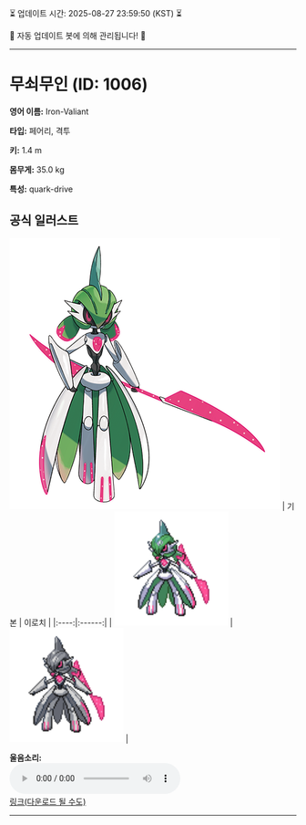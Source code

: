 
⏳ 업데이트 시간: 2025-08-27 23:59:50 (KST) ⏳

🤖 자동 업데이트 봇에 의해 관리됩니다! 🤖

---

# 무쇠무인 (ID: 1006)
**영어 이름:** Iron-Valiant

**타입:** 페어리, 격투

**키:** 1.4 m

**몸무게:** 35.0 kg

**특성:** quark-drive

## 공식 일러스트
![](https://raw.githubusercontent.com/PokeAPI/sprites/master/sprites/pokemon/other/official-artwork/1006.png)
| 기본 | 이로치 |
|:----:|:------:|
| <img src="https://raw.githubusercontent.com/PokeAPI/sprites/master/sprites/pokemon/1006.png" width="200"> | <img src="https://raw.githubusercontent.com/PokeAPI/sprites/master/sprites/pokemon/shiny/1006.png" width="200"> |

**울음소리:**<br><audio controls src="https://raw.githubusercontent.com/PokeAPI/cries/main/cries/pokemon/latest/1006.ogg"></audio><br> [링크(다운로드 될 수도)](https://raw.githubusercontent.com/PokeAPI/cries/main/cries/pokemon/latest/1006.ogg)


---
